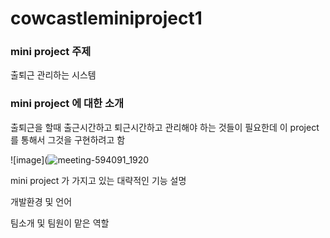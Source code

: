 # cowcastleminiproject1

### mini project 주제
출퇴근 관리하는 시스템


### mini project 에 대한 소개
출퇴근을 할때 출근시간하고 퇴근시간하고 관리해야 하는 것들이 필요한데 이 project를 통해서 그것을 구현하려고 함


![image](![meeting-594091_1920](https://user-images.githubusercontent.com/104507267/166092647-9c2ef149-9aa5-4fab-b361-8e2dba1ce23a.jpg)

mini project 가 가지고 있는 대략적인 기능 설명

개발환경 및 언어


팀소개 및 팀원이 맡은 역할
